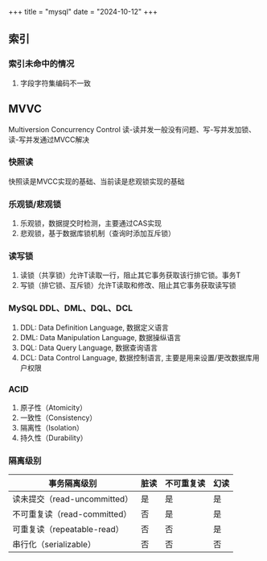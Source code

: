 +++
title = "mysql"
date = "2024-10-12"
+++

## 索引
### 索引未命中的情况
1. 字段字符集编码不一致

## MVVC
Multiversion Concurrency Control
读-读并发一般没有问题、写-写并发加锁、读-写并发通过MVCC解决

### 快照读
快照读是MVCC实现的基础、当前读是悲观锁实现的基础

### 乐观锁/悲观锁
1. 乐观锁，数据提交时检测，主要通过CAS实现
2. 悲观锁，基于数据库锁机制（查询时添加互斥锁）

### 读写锁
1. 读锁（共享锁）允许T读取一行，阻止其它事务获取该行排它锁。事务T
2. 写锁（排它锁、互斥锁）允许T读取和修改、阻止其它事务获取读写锁

### MySQL DDL、DML、DQL、DCL
1. DDL: Data Definition Language, 数据定义语言
2. DML: Data Manipulation Language, 数据操纵语言
3. DQL: Data Query Language, 数据查询语言
4. DCL: Data Control Language, 数据控制语言, 主要是用来设置/更改数据库用户权限

### ACID
1. 原子性（Atomicity）
2. 一致性（Consistency）
3. 隔离性（Isolation）
4. 持久性（Durability）

### 隔离级别

| 事务隔离级别                 | 脏读 | 不可重复读 | 幻读 |
| ---------------------------- | ---- | ---------- | ---- |
| 读未提交（read-uncommitted） | 是   | 是         | 是   |
| 不可重复读（read-committed） | 否   | 是         | 是   |
| 可重复读（repeatable-read）  | 否   | 否         | 是   |
| 串行化（serializable）       | 否   | 否         | 否   |
